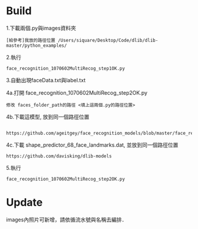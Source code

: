
# Build

1.下載兩個.py與images資料夾
  
    [給參考]我放的路徑位置 /Users/siquare/Desktop/Code/dlib/dlib-master/python_examples/

2.執行 

    face_recognition_1070602MultiRecog_step1OK.py
    
3.自動出現faceData.txt與label.txt

4a.打開 face_recognition_1070602MultiRecog_step2OK.py
  
    修改 faces_folder_path的路徑 <填上這兩個.py的路徑位置>
    
4b.下載這模型, 放到同一個路徑位置
           
               https://github.com/ageitgey/face_recognition_models/blob/master/face_recognition_models/models/dlib_face_recognition_resnet_model_v1.dat


4c.下載 shape_predictor_68_face_landmarks.dat, 並放到同一個路徑位置
   
    https://github.com/davisking/dlib-models

5.執行 
    
    face_recognition_1070602MultiRecog_step2OK.py


# Update
images內照片可新增，請依循流水號與名稱去編排．

